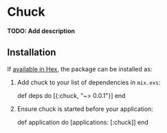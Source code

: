 # Chuck

**TODO: Add description**

## Installation

If [available in Hex](https://hex.pm/docs/publish), the package can be installed as:

  1. Add chuck to your list of dependencies in `mix.exs`:

        def deps do
          [{:chuck, "~> 0.0.1"}]
        end

  2. Ensure chuck is started before your application:

        def application do
          [applications: [:chuck]]
        end
